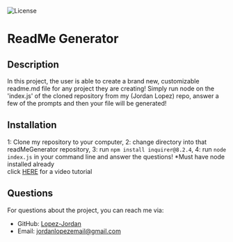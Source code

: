 
![License](https://img.shields.io/badge/license-MIT-brightgreen)

# ReadMe Generator

## Description
In this project, the user is able to create a brand new, customizable readme.md file for any project they are creating!
Simply run node on the 'index.js' of the cloned repository from my (Jordan Lopez) repo, answer a few of the prompts and then your file will be generated!


## Installation
1: Clone my repository to your computer, 2: change directory into that readMeGenerator repository, 3: run `npm install inquirer@8.2.4`, 4: run `node index.js` in your command line and answer the questions! *Must have node installed already
<br>
click [HERE](https://drive.google.com/file/d/12_-6392G5xreUXjSgHT5U9JUkAND0Haf/view) for a video tutorial

## Questions
For questions about the project, you can reach me via:
- GitHub: [Lopez-Jordan](https://github.com/Lopez-Jordan)
- Email: jordanlopezemail@gmail.com
    